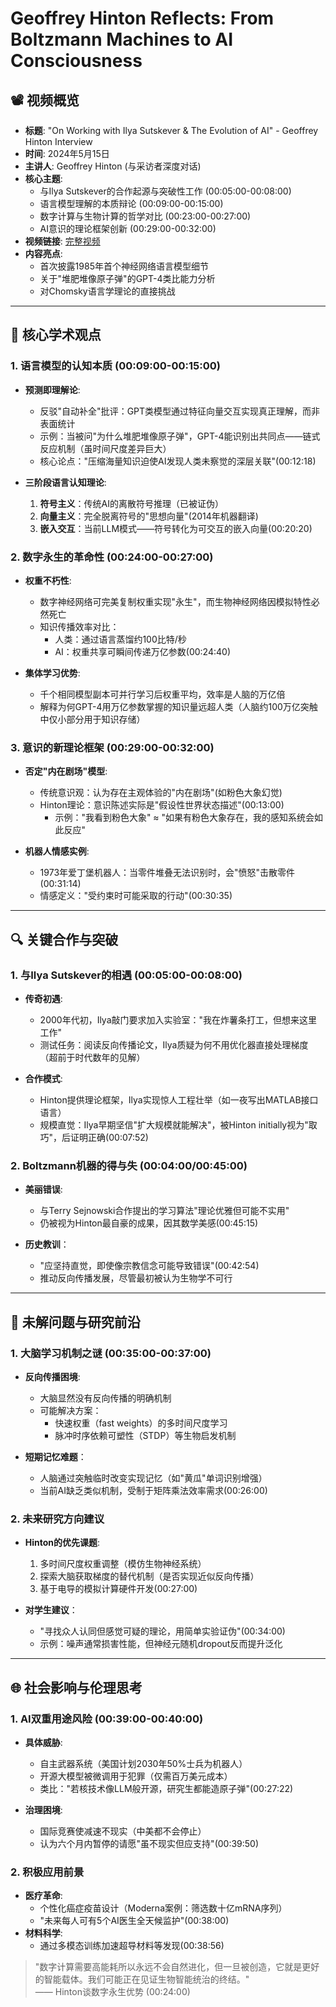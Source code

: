 # Geoffrey Hinton Reflects: From Boltzmann Machines to AI Consciousness

## 📽️ 视频概览
- **标题**: "On Working with Ilya Sutskever & The Evolution of AI" - Geoffrey Hinton Interview
- **时间**: 2024年5月15日
- **主讲人**: Geoffrey Hinton (与采访者深度对话)
- **核心主题**:
  - 与Ilya Sutskever的合作起源与突破性工作 (00:05:00-00:08:00)
  - 语言模型理解的本质辩论 (00:09:00-00:15:00)
  - 数字计算与生物计算的哲学对比 (00:23:00-00:27:00)
  - AI意识的理论框架创新 (00:29:00-00:32:00)
- **视频链接**: [完整视频](https://www.youtube.com/watch?v=n4IQOBka8bc)
- **内容亮点**:
  - 首次披露1985年首个神经网络语言模型细节
  - 关于"堆肥堆像原子弹"的GPT-4类比能力分析
  - 对Chomsky语言学理论的直接挑战

---

## 🎯 核心学术观点

### 1. **语言模型的认知本质 (00:09:00-00:15:00)**
- **预测即理解论**:
  - 反驳"自动补全"批评：GPT类模型通过特征向量交互实现真正理解，而非表面统计
  - 示例：当被问"为什么堆肥堆像原子弹"，GPT-4能识别出共同点——链式反应机制（虽时间尺度差异巨大）
  - 核心论点："压缩海量知识迫使AI发现人类未察觉的深层关联"(00:12:18)

- **三阶段语言认知理论**:
  1. **符号主义**：传统AI的离散符号推理（已被证伪）
  2. **向量主义**：完全脱离符号的"思想向量"(2014年机器翻译)
  3. **嵌入交互**：当前LLM模式——符号转化为可交互的嵌入向量(00:20:20)

### 2. **数字永生的革命性 (00:24:00-00:27:00)**
- **权重不朽性**:
  - 数字神经网络可完美复制权重实现"永生"，而生物神经网络因模拟特性必然死亡
  - 知识传播效率对比：
    - 人类：通过语言蒸馏约100比特/秒
    - AI：权重共享可瞬间传递万亿参数(00:24:40)

- **集体学习优势**:
  - 千个相同模型副本可并行学习后权重平均，效率是人脑的万亿倍
  - 解释为何GPT-4用万亿参数掌握的知识量远超人类（人脑约100万亿突触中仅小部分用于知识存储）

### 3. **意识的新理论框架 (00:29:00-00:32:00)**
- **否定"内在剧场"模型**:
  - 传统意识观：认为存在主观体验的"内在剧场"(如粉色大象幻觉)
  - Hinton理论：意识陈述实际是"假设性世界状态描述"(00:13:00)
    - 示例："我看到粉色大象" ≈ "如果有粉色大象存在，我的感知系统会如此反应"

- **机器人情感实例**:
  - 1973年爱丁堡机器人：当零件堆叠无法识别时，会"愤怒"击散零件(00:31:14)
  - 情感定义："受约束时可能采取的行动"(00:30:35)

---

## 🔍 关键合作与突破

### 1. **与Ilya Sutskever的相遇 (00:05:00-00:08:00)**
- **传奇初遇**:
  - 2000年代初，Ilya敲门要求加入实验室："我在炸薯条打工，但想来这里工作"
  - 测试任务：阅读反向传播论文，Ilya质疑为何不用优化器直接处理梯度（超前于时代数年的见解）

- **合作模式**:
  - Hinton提供理论框架，Ilya实现惊人工程壮举（如一夜写出MATLAB接口语言）
  - 规模直觉：Ilya早期坚信"扩大规模就能解决"，被Hinton initially视为"取巧"，后证明正确(00:07:52)

### 2. **Boltzmann机器的得与失 (00:04:00/00:45:00)**
- **美丽错误**:
  - 与Terry Sejnowski合作提出的学习算法"理论优雅但可能不实用"
  - 仍被视为Hinton最自豪的成果，因其数学美感(00:45:15)

- **历史教训**：
  - "应坚持直觉，即使像宗教信念可能导致错误"(00:42:54)
  - 推动反向传播发展，尽管最初被认为生物学不可行

---

## 🧠 未解问题与研究前沿

### 1. **大脑学习机制之谜 (00:35:00-00:37:00)**
- **反向传播困境**:
  - 大脑显然没有反向传播的明确机制
  - 可能解决方案：
    - 快速权重（fast weights）的多时间尺度学习
    - 脉冲时序依赖可塑性（STDP）等生物启发机制

- **短期记忆难题**：
  - 人脑通过突触临时改变实现记忆（如"黄瓜"单词识别增强）
  - 当前AI缺乏类似机制，受制于矩阵乘法效率需求(00:26:00)

### 2. **未来研究方向建议**
- **Hinton的优先课题**:
  1. 多时间尺度权重调整（模仿生物神经系统）
  2. 探索大脑获取梯度的替代机制（是否实现近似反向传播）
  3. 基于电导的模拟计算硬件开发(00:27:00)

- **对学生建议**：
  - "寻找众人认同但感觉可疑的理论，用简单实验证伪"(00:34:00)
  - 示例：噪声通常损害性能，但神经元随机dropout反而提升泛化

---

## 🌐 社会影响与伦理思考

### 1. **AI双重用途风险 (00:39:00-00:40:00)**
- **具体威胁**:
  - 自主武器系统（美国计划2030年50%士兵为机器人）
  - 开源大模型被微调用于犯罪（仅需百万美元成本）
  - 类比："若核技术像LLM般开源，研究生都能造原子弹"(00:27:22)

- **治理困境**:
  - 国际竞赛使减速不现实（中美都不会停止）
  - 认为六个月内暂停的请愿"虽不现实但应支持"(00:39:50)

### 2. **积极应用前景**
- **医疗革命**:
  - 个性化癌症疫苗设计（Moderna案例：筛选数十亿mRNA序列）
  - "未来每人可有5个AI医生全天候监护"(00:38:00)
- **材料科学**:
  - 通过多模态训练加速超导材料等发现(00:38:56)

> "数字计算需要高能耗所以永远不会自然进化，但一旦被创造，它就是更好的智能载体。我们可能正在见证生物智能统治的终结。"  
> —— Hinton谈数字永生优势 (00:24:00)

